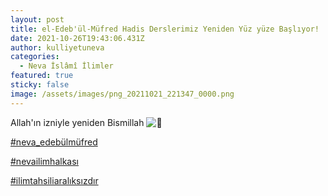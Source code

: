 ```yaml
---
layout: post
title: el-Edeb'ül-Müfred Hadis Derslerimiz Yeniden Yüz yüze Başlıyor!
date: 2021-10-26T19:43:06.431Z
author: kulliyetuneva
categories:
  - Neva İslâmî İlimler
featured: true
sticky: false
image: /assets/images/png_20211021_221347_0000.png
---
```

<!--StartFragment-->

Allah'ın izniyle yeniden Bismillah ![🌿](https://www.facebook.com/images/emoji.php/v9/t1e/1/16/1f33f.png)

[\#neva_edebülmüfred](https://www.facebook.com/hashtag/neva_edeb%C3%BClm%C3%BCfred?__eep__=6&__cft__[0]=AZVptFIYqseaS8iOzaO_j-SwqM-DIYocuEvJ_ROZo5wwZseKmmSI_c7onD-54DVcCsSaZwt2Ib5CMqX5qmHTqR175oqGub9Qab1fzEklCR4jBc749XjJpjhskVd-i316oew&__tn__=*NK-R)

[\#nevailimhalkası](https://www.facebook.com/hashtag/nevailimhalkas%C4%B1?__eep__=6&__cft__[0]=AZVptFIYqseaS8iOzaO_j-SwqM-DIYocuEvJ_ROZo5wwZseKmmSI_c7onD-54DVcCsSaZwt2Ib5CMqX5qmHTqR175oqGub9Qab1fzEklCR4jBc749XjJpjhskVd-i316oew&__tn__=*NK-R)

[\#ilimtahsiliaralıksızdır](https://www.facebook.com/hashtag/ilimtahsiliaral%C4%B1ks%C4%B1zd%C4%B1r?__eep__=6&__cft__[0]=AZVptFIYqseaS8iOzaO_j-SwqM-DIYocuEvJ_ROZo5wwZseKmmSI_c7onD-54DVcCsSaZwt2Ib5CMqX5qmHTqR175oqGub9Qab1fzEklCR4jBc749XjJpjhskVd-i316oew&__tn__=*NK-R)

<!--EndFragment-->